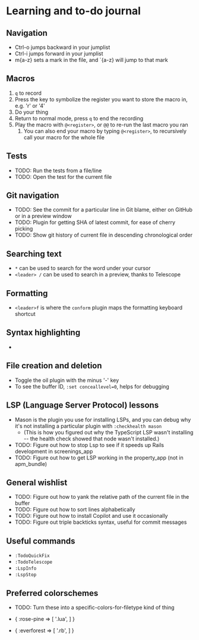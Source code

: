 # Learning and to-do journal

## Navigation

- Ctrl-o jumps backward in your jumplist
- Ctrl-i jumps forward in your jumplist
- m{a-z} sets a mark in the file, and `{a-z} will jump to that mark

## Macros

1. `q` to record
1. Press the key to symbolize the register you want to store the macro in, e.g.
   'r' or '4'
1. Do your thing
1. Return to normal mode, press `q` to end the recording
1. Play the macro with `@<register>`, or `@@` to re-run the last macro you ran
    1. You can also end your macro by typing `@<register>`, to recursively call
       your macro for the whole file

## Tests

- TODO: Run the tests from a file/line
- TODO: Open the test for the current file

## Git navigation

- TODO: See the commit for a particular line in Git blame, either on GitHub or
in a preview window
- TODO: Plugin for getting SHA of latest commit, for ease of cherry picking
- TODO: Show git history of current file in descending chronological order

## Searching text

- `*` can be used to search for the word under your cursor
- `<leader> /` can be used to search in a preview, thanks to Telescope

## Formatting

- `<leader>f` is where the `conform` plugin maps the formatting keyboard
shortcut

## Syntax highlighting

-

## File creation and deletion

- Toggle the oil plugin with the minus '-' key
- To see the buffer ID, `:set conceallevel=0`, helps for debugging

## LSP (Language Server Protocol) lessons

- Mason is the plugin you use for installing LSPs, and you can debug why it's
not installing a particular plugin with `:checkhealth mason`
  - (This is how you figured out why the TypeScript LSP wasn't installing --
  the health check showed that node wasn't installed.)
- TODO: Figure out how to stop Lsp to see if it speeds up Rails development in
screenings_app
- TODO: Figure out how to get LSP working in the property_app (not in
apm_bundle)

## General wishlist

- TODO: Figure out how to yank the relative path of the
current file in the buffer
- TODO: Figure out how to sort lines alphabetically
- TODO: Figure out how to install Copilot and use it occasionally
- TODO: Figure out triple backticks syntax, useful for commit messages

## Useful commands

- `:TodoQuickFix`
- `:TodoTelescope`
- `:LspInfo`
- `:LspStop`

## Preferred colorschemes

- TODO: Turn these into a specific-colors-for-filetype kind of thing

- { :rose-pine => [
      '.lua',
    ]
  }
- { :everforest => [
      '.rb',
    ]
  }
